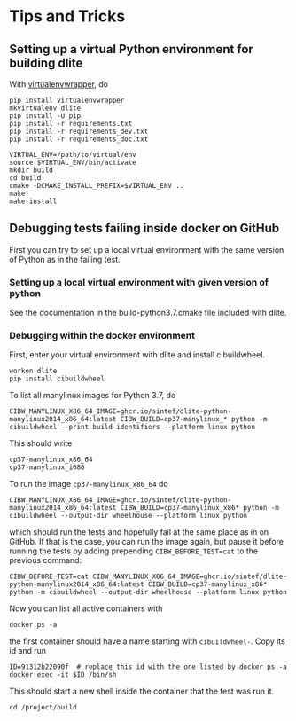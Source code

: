 Tips and Tricks
===============

Setting up a virtual Python environment for building dlite
----------------------------------------------------------
With [virtualenvwrapper], do

    pip install virtualenvwrapper
    mkvirtualenv dlite
    pip install -U pip
    pip install -r requirements.txt
    pip install -r requirements_dev.txt
    pip install -r requirements_doc.txt

    VIRTUAL_ENV=/path/to/virtual/env
    source $VIRTUAL_ENV/bin/activate
    mkdir build
    cd build
    cmake -DCMAKE_INSTALL_PREFIX=$VIRTUAL_ENV ..
    make
    make install



Debugging tests failing inside docker on GitHub
-----------------------------------------------
First you can try to set up a local virtual environment with the same
version of Python as in the failing test.


### Setting up a local virtual environment with given version of python
See the documentation in the build-python3.7.cmake file included with
dlite.


### Debugging within the docker environment
First, enter your virtual environment with dlite and install cibuildwheel.

    workon dlite
    pip install cibuildwheel

To list all manylinux images for Python 3.7, do

    CIBW_MANYLINUX_X86_64_IMAGE=ghcr.io/sintef/dlite-python-manylinux2014_x86_64:latest CIBW_BUILD=cp37-manylinux_* python -m cibuildwheel --print-build-identifiers --platform linux python

This should write

    cp37-manylinux_x86_64
    cp37-manylinux_i686

To run the image `cp37-manylinux_x86_64` do

    CIBW_MANYLINUX_X86_64_IMAGE=ghcr.io/sintef/dlite-python-manylinux2014_x86_64:latest CIBW_BUILD=cp37-manylinux_x86* python -m cibuildwheel --output-dir wheelhouse --platform linux python

which should run the tests and hopefully fail at the same place as in
on GitHub.  If that is the case, you can run the image again, but
pause it before running the tests by adding prepending `CIBW_BEFORE_TEST=cat`
to the previous command:

    CIBW_BEFORE_TEST=cat CIBW_MANYLINUX_X86_64_IMAGE=ghcr.io/sintef/dlite-python-manylinux2014_x86_64:latest CIBW_BUILD=cp37-manylinux_x86* python -m cibuildwheel --output-dir wheelhouse --platform linux python


Now you can list all active containers with

    docker ps -a

the first container should have a name starting with `cibuildwheel-`.
Copy its id and run

    ID=91312b22090f  # replace this id with the one listed by docker ps -a
    docker exec -it $ID /bin/sh

This should start a new shell inside the container that the test was run it.

    cd /project/build



[virtualenvwrapper]: https://pypi.org/project/virtualenvwrapper/
